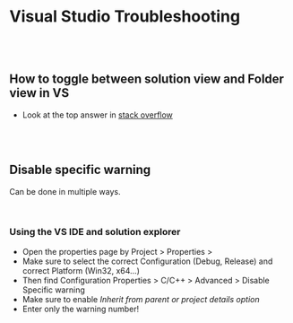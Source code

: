 # Visual Studio Troubleshooting

<br>
<br>

## How to toggle between solution view and Folder view in VS

- Look at the top answer in [stack overflow](https://stackoverflow.com/questions/54997800/solution-explorer-opens-in-folders-view)

<br>
<br>

## Disable specific warning

Can be done in multiple ways.

<br>

### Using the VS IDE and solution explorer

- Open the properties page by Project > Properties >
- Make sure to select the correct Configuration (Debug, Release) and correct Platform (Win32, x64...)
- Then find Configuration Properties > C/C++ > Advanced > Disable Specific warning
- Make sure to enable _Inherit from parent or project details option_
- Enter only the warning number!

<br>
<br>

